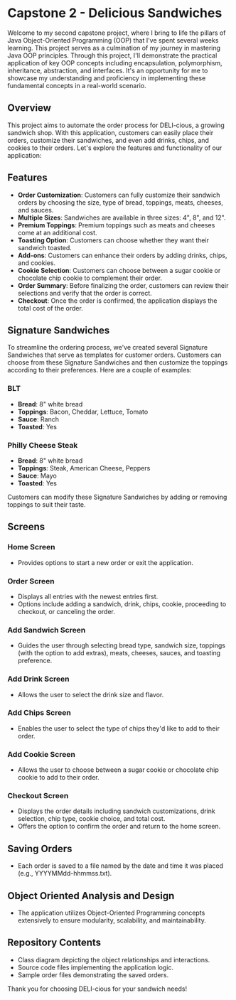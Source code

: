 # Capstone 2 - Delicious Sandwiches


Welcome to my second capstone project, where I bring to life the pillars of Java Object-Oriented Programming (OOP) that I've spent several weeks learning. This project serves as a culmination of my journey in mastering Java OOP principles. Through this project, I'll demonstrate the practical application of key OOP concepts including encapsulation, polymorphism, inheritance, abstraction, and interfaces. It's an opportunity for me to showcase my understanding and proficiency in implementing these fundamental concepts in a real-world scenario.
## Overview
This project aims to automate the order process for DELI-cious, a growing sandwich shop. With this application, customers can easily place their orders, customize their sandwiches, and even add drinks, chips, and cookies to their orders. Let's explore the features and functionality of our application:

## Features
- **Order Customization**: Customers can fully customize their sandwich orders by choosing the size, type of bread, toppings, meats, cheeses, and sauces.
- **Multiple Sizes**: Sandwiches are available in three sizes: 4", 8", and 12".
- **Premium Toppings**: Premium toppings such as meats and cheeses come at an additional cost.
- **Toasting Option**: Customers can choose whether they want their sandwich toasted.
- **Add-ons**: Customers can enhance their orders by adding drinks, chips, and cookies.
- **Cookie Selection**: Customers can choose between a sugar cookie or chocolate chip cookie to complement their order.
- **Order Summary**: Before finalizing the order, customers can review their selections and verify that the order is correct.
- **Checkout**: Once the order is confirmed, the application displays the total cost of the order.

## Signature Sandwiches
To streamline the ordering process, we've created several Signature Sandwiches that serve as templates for customer orders. Customers can choose from these Signature Sandwiches and then customize the toppings according to their preferences. Here are a couple of examples:

### BLT
- **Bread**: 8" white bread
- **Toppings**: Bacon, Cheddar, Lettuce, Tomato
- **Sauce**: Ranch
- **Toasted**: Yes

### Philly Cheese Steak
- **Bread**: 8" white bread
- **Toppings**: Steak, American Cheese, Peppers
- **Sauce**: Mayo
- **Toasted**: Yes

Customers can modify these Signature Sandwiches by adding or removing toppings to suit their taste.

## Screens
### Home Screen
- Provides options to start a new order or exit the application.

### Order Screen
- Displays all entries with the newest entries first.
- Options include adding a sandwich, drink, chips, cookie, proceeding to checkout, or canceling the order.

### Add Sandwich Screen
- Guides the user through selecting bread type, sandwich size, toppings (with the option to add extras), meats, cheeses, sauces, and toasting preference.

### Add Drink Screen
- Allows the user to select the drink size and flavor.

### Add Chips Screen
- Enables the user to select the type of chips they'd like to add to their order.

### Add Cookie Screen
- Allows the user to choose between a sugar cookie or chocolate chip cookie to add to their order.

### Checkout Screen
- Displays the order details including sandwich customizations, drink selection, chip type, cookie choice, and total cost.
- Offers the option to confirm the order and return to the home screen.

## Saving Orders
- Each order is saved to a file named by the date and time it was placed (e.g., YYYYMMdd-hhmmss.txt).

## Object Oriented Analysis and Design
- The application utilizes Object-Oriented Programming concepts extensively to ensure modularity, scalability, and maintainability.

## Repository Contents
- Class diagram depicting the object relationships and interactions.
- Source code files implementing the application logic.
- Sample order files demonstrating the saved orders.

Thank you for choosing DELI-cious for your sandwich needs!

